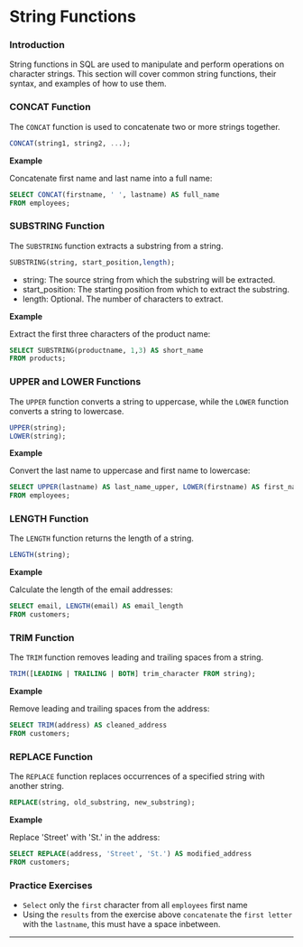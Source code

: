 # String Functions

### Introduction
String functions in SQL are used to manipulate and perform operations on character strings. This section will cover common string functions, their syntax, and examples of how to use them.

### CONCAT Function
The `CONCAT` function is used to concatenate two or more strings together.

```sql
CONCAT(string1, string2, ...);
```

**Example**

Concatenate first name and last name into a full name:

```sql
SELECT CONCAT(firstname, ' ', lastname) AS full_name
FROM employees;
```

### SUBSTRING Function
The `SUBSTRING` function extracts a substring from a string.


```sql
SUBSTRING(string, start_position,length);
```
* string: The source string from which the substring will be extracted.
* start_position: The starting position from which to extract the substring.
* length: Optional. The number of characters to extract.

**Example**

Extract the first three characters of the product name:

```sql
SELECT SUBSTRING(productname, 1,3) AS short_name
FROM products;
```

### UPPER and LOWER Functions
The `UPPER` function converts a string to uppercase, while the `LOWER` function converts a string to lowercase.

```sql
UPPER(string);
LOWER(string);
```

**Example**

Convert the last name to uppercase and first name to lowercase:

```sql
SELECT UPPER(lastname) AS last_name_upper, LOWER(firstname) AS first_name_lower
FROM employees;
```

### LENGTH Function
The `LENGTH` function returns the length of a string.

```sql
LENGTH(string);
```

**Example**

Calculate the length of the email addresses:

```sql
SELECT email, LENGTH(email) AS email_length
FROM customers;
```

### TRIM Function
The `TRIM` function removes leading and trailing spaces from a string.

```sql
TRIM([LEADING | TRAILING | BOTH] trim_character FROM string);
```

**Example**

Remove leading and trailing spaces from the address:

```sql
SELECT TRIM(address) AS cleaned_address
FROM customers;
```

### REPLACE Function
The `REPLACE` function replaces occurrences of a specified string with another string.

```sql
REPLACE(string, old_substring, new_substring);
```

**Example**

Replace 'Street' with 'St.' in the address:

```sql
SELECT REPLACE(address, 'Street', 'St.') AS modified_address
FROM customers;
```

### Practice Exercises

* `Select` only the `first` character from all `employees` first name
* Using the `results` from the exercise above `concatenate` the `first letter` with the `lastname`, this must have a space inbetween.

---